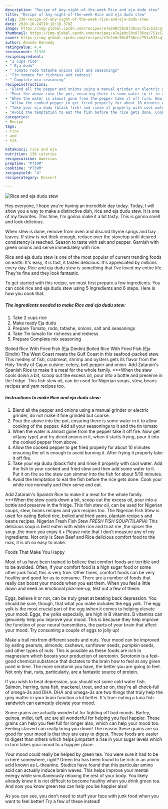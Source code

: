 ```yaml
---
description: "Recipe of Any-night-of-the-week Rice and eja dudu stew"
title: "Recipe of Any-night-of-the-week Rice and eja dudu stew"
slug: 330-recipe-of-any-night-of-the-week-rice-and-eja-dudu-stew
date: 2020-10-24T19:18:16.378Z
image: https://img-global.cpcdn.com/recipes/e7e2e0c50c8736ce/751x532cq70/rice-and-eja-dudu-stew-recipe-main-photo.jpg
thumbnail: https://img-global.cpcdn.com/recipes/e7e2e0c50c8736ce/751x532cq70/rice-and-eja-dudu-stew-recipe-main-photo.jpg
cover: https://img-global.cpcdn.com/recipes/e7e2e0c50c8736ce/751x532cq70/rice-and-eja-dudu-stew-recipe-main-photo.jpg
author: Amanda Kennedy
ratingvalue: 4.4
reviewcount: 31926
recipeingredient:
- "2 cups rice"
- " Eja dudu"
- " Tomato rodo tatashe onions salt and seasonings"
- "Tin tomato for richness and redness"
- " Complete mix seasoning"
recipeinstructions:
- "Blend all the pepper and onions using a manual grinder or electric grinder, do not make it fine grinded but coarse."
- "Pour the above into the pot, ensuring there is some water in it to allow cooking of the pepper. Add all your seasonings to it and the tin tomato"
- "When the water is almost gone from the pepper take it off fire. Now get oil(any type) and fry diced onions in it, when it starts frying, pour it into the cooked pepper from above."
- "Allow the cooked pepper to get fried properly for about 10 minutes ensuring the oil is enough to avoid burning it. After frying it properly take it off fire."
- "Take your eja dudu (black fish) and rinse it properly with cool water. Add the fish to your cooked and fried stew and then add some water to it. Put it on fire so the stew can simmer into the fish for about 5/10 minutes."
- "Avoid the temptation to eat the fish before the rice gets done. Cook your white rice normally and then serve and eat."
categories:
- Recipe
tags:
- rice
- and
- eja

katakunci: rice and eja 
nutrition: 130 calories
recipecuisine: American
preptime: "PT19M"
cooktime: "PT39M"
recipeyield: "4"
recipecategory: Dessert

---
```



![Rice and eja dudu stew](https://img-global.cpcdn.com/recipes/e7e2e0c50c8736ce/751x532cq70/rice-and-eja-dudu-stew-recipe-main-photo.jpg)

Hey everyone, I hope you're having an incredible day today. Today, I will show you a way to make a distinctive dish, rice and eja dudu stew. It is one of my favorites. This time, I'm gonna make it a bit tasty. This is gonna smell and look delicious.

When stew is done, remove from oven and discard thyme sprigs and bay leaves. If stew is not thick enough, reduce over the stovetop until desired consistency is reached. Season to taste with salt and pepper. Garnish with green onions and serve immediately with rice.

Rice and eja dudu stew is one of the most popular of current trending foods on earth. It's easy, it is fast, it tastes delicious. It's appreciated by millions every day. Rice and eja dudu stew is something that I've loved my entire life. They're fine and they look fantastic.


To get started with this recipe, we must first prepare a few ingredients. You can cook rice and eja dudu stew using 5 ingredients and 6 steps. Here is how you cook that.

<!--inarticleads1-->

##### The ingredients needed to make Rice and eja dudu stew:

1. Take 2 cups rice
1. Make ready  Eja dudu
1. Prepare  Tomato, rodo, tatashe, onions, salt and seasonings
1. Take Tin tomato for richness and redness
1. Prepare  Complete mix seasoning


Boiled Rice With Fried Fish (Eja Dindin) Boiled Rice With Fried Fish (Eja Dindin) The West Coast meets the Gulf Coast in this seafood-packed stew. This medley of fish, crabmeat, shrimp and oysters gets its flavor from the Holy Trinity of Cajun cuisine: celery, bell pepper and onion. Add Zatarain&#39;s Spanish Rice to make it a meal for the whole family. ***When the stew cools down a bit, scoop out the excess oil, pour into a bottle and preserve in the fridge. This fish stew oil, can be used for Nigerian soups, stew, beans recipes and yam recipes too. 

<!--inarticleads2-->

##### Instructions to make Rice and eja dudu stew:

1. Blend all the pepper and onions using a manual grinder or electric grinder, do not make it fine grinded but coarse.
1. Pour the above into the pot, ensuring there is some water in it to allow cooking of the pepper. Add all your seasonings to it and the tin tomato
1. When the water is almost gone from the pepper take it off fire. Now get oil(any type) and fry diced onions in it, when it starts frying, pour it into the cooked pepper from above.
1. Allow the cooked pepper to get fried properly for about 10 minutes ensuring the oil is enough to avoid burning it. After frying it properly take it off fire.
1. Take your eja dudu (black fish) and rinse it properly with cool water. Add the fish to your cooked and fried stew and then add some water to it. Put it on fire so the stew can simmer into the fish for about 5/10 minutes.
1. Avoid the temptation to eat the fish before the rice gets done. Cook your white rice normally and then serve and eat.


Add Zatarain&#39;s Spanish Rice to make it a meal for the whole family. ***When the stew cools down a bit, scoop out the excess oil, pour into a bottle and preserve in the fridge. This fish stew oil, can be used for Nigerian soups, stew, beans recipes and yam recipes too. The Nigerian Fish Stew is used for eating Boiled rice, boiled and fried yams, plantain recipe s and beans recipes. Nigerian Fresh Fish Stew *FRESH FISH SOUP(TILAPIA)* This delicious soup is best eaten with white rice and trust me ,the spicer the soup ,the more you enjoy it • Please note that I don&#39;t measure any of my ingredients. Not only is Stew Beef and Rice delicious comfort food to the max, it is oh so easy to make. 

Foods That Make You Happy


Most of us have been trained to believe that comfort foods are terrible and to be avoided. Often, if your comfort food is a high sugar food or some other junk food, this is very true. Other times, comfort foods can be very healthy and good for us to consume. There are a number of foods that really can boost your moods when you eat them. When you feel a little down and need an emotional pick-me-up, test out a few of these.

Eggs, believe it or not, can be truly great at beating back depression. You should be sure, though, that what you make includes the egg yolk. The egg yolk is the most crucial part of the egg iwhen it comes to helping elevate your mood. Eggs, the yolks especially, are high in B vitamins. B vitamins can genuinely help you improve your mood. This is because they help improve the function of your neural transmitters, the parts of your brain that affect your mood. Try consuming a couple of eggs to jolly up!

Make a trail mixfrom different seeds and nuts. Your mood can be improved by eating peanuts, almonds, cashews, sunflower seeds, pumpkin seeds, and other types of nuts. This is possible as these foods are rich in magnesium which boosts your production of serotonin. Serotonin is a feel-good chemical substance that dictates to the brain how to feel at any given point in time. The more serotonin you have, the better you are going to feel. Not only that, nuts, particularly, are a fantastic source of protein.

If you wish to beat depression, you should eat some cold water fish. Salmon, herring, tuna fish, mackerel, trout, and so on, they're all chock-full of omega-3s and DHA. DHA and omega-3s are two things that truly help the grey matter in your brain function a lot better. It's true: eating a tuna fish sandwich can earnestly elevate your mood. 

Some grains are actually wonderful for fighting off bad moods. Barley, quinoa, millet, teff, etc are all wonderful for helping you feel happier. These grains can help you feel full for longer also, which can help your mood too. Feeling starved can really bring you down! The reason these grains are so good for your mood is that they are easy to digest. These foods are easier to digest than others which helps jumpstart a rise in your sugar levels which in turn takes your mood to a happier place.

Your mood could really be helped by green tea. You were sure it had to be in here somewhere, right? Green tea has been found to be rich in an amino acid known as L-theanine. Studies have found that this particular amino acid can actually induce brain waves. This helps improve your mental energy while simultaneously relaxing the rest of your body. You likely already knew it is not difficult to become healthy when you drink green tea. And now you know green tea can help you be happier also!

As you can see, you don't need to stuff your face with junk food when you want to feel better! Try a few of these instead!

